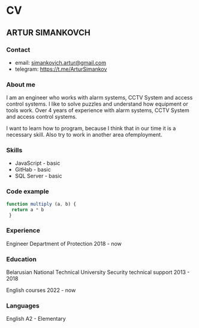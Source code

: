 # CV


## ARTUR SIMANKOVCH


### Contact
  * email: simankovich.artur@gmail.com
  * telegram: https://t.me/ArturSimankov


### About me
I am an engineer who works with alarm systems, CCTV System and access control systems.
I like to solve puzzles and understand how equipment or tools work.
Over 4 years of experience with alarm systems, CCTV System and access control systems.


I want to learn how to program, because I think that in our time it is a necessary skill. Also try to work in another area of ​​employment.


### Skills
   * JavaScript - basic
   * GitHab - basic
   * SQL Server - basic

### Code example
  ``` javascript
  function multiply (a, b) {
    return a * b
   }
  ```
 
### Experience
Engineer
Department of Protection
2018 - now


### Education
 Belarusian National Technical University
 Security technical support
 2013 - 2018

 English courses
 2022 - now


### Languages
 English 
 A2 - Elementary